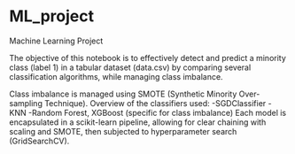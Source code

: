 # ML_project
Machine Learning Project


The objective of this notebook is to effectively detect and predict a minority class (label 1) in a tabular dataset (data.csv) by comparing several classification algorithms, while managing class imbalance.

Class imbalance is managed using SMOTE (Synthetic Minority Over-sampling Technique).
Overview of the classifiers used:
-SGDClassifier
-KNN
-Random Forest, XGBoost (specific for class imbalance)
Each model is encapsulated in a scikit-learn pipeline, allowing for clear chaining with scaling and SMOTE, then subjected to hyperparameter search (GridSearchCV).
